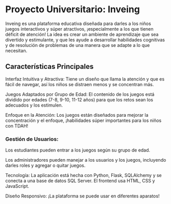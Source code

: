 
# Proyecto Universitario: Inveing

Inveing es una plataforma educativa diseñada para darles a los niños juegos interactivos y súper atractivos, ¡especialmente a los que tienen déficit de atención! La idea es crear un ambiente de aprendizaje que sea divertido y estimulante, y que les ayude a desarrollar habilidades cognitivas y de resolución de problemas de una manera que se adapte a lo que necesitan.

## Características Principales

Interfaz Intuitiva y Atractiva: Tiene un diseño que llama la atención y que es fácil de navegar, así los niños se distraen menos y se concentran más.

Juegos Adaptados por Grupo de Edad: El contenido de los juegos está dividido por edades (7-8, 9-10, 11-12 años) para que los retos sean los adecuados y los estimulen.

Enfoque en la Atención: Los juegos están diseñados para mejorar la concentración y el enfoque, ¡habilidades súper importantes para los niños con TDAH!

### Gestión de Usuarios:

Los estudiantes pueden entrar a los juegos según su grupo de edad.

Los administradores pueden manejar a los usuarios y los juegos, incluyendo darles roles y agregar o quitar juegos.

Tecnología: La aplicación está hecha con Python, Flask, SQLAlchemy y se conecta a una base de datos SQL Server. El frontend usa HTML, CSS y JavaScript.

Diseño Responsivo: ¡La plataforma se puede usar en diferentes aparatos!